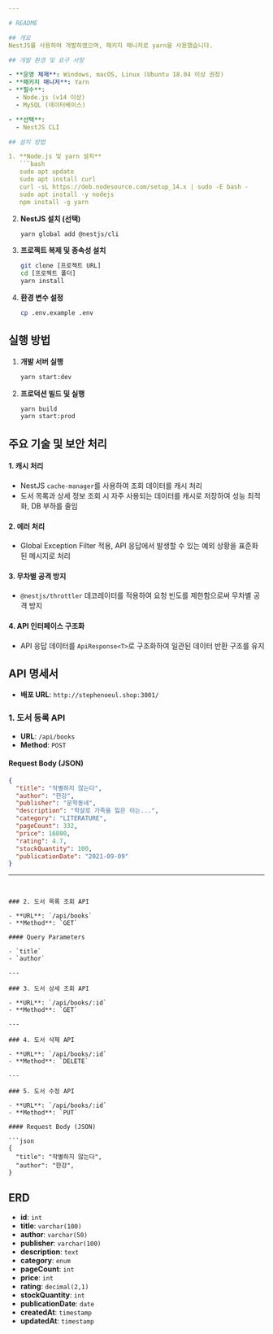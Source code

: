 ```yaml
---

# README

## 개요
NestJS를 사용하여 개발하였으며, 패키지 매니저로 yarn을 사용했습니다.

## 개발 환경 및 요구 사항

- **운영 체제**: Windows, macOS, Linux (Ubuntu 18.04 이상 권장)
- **패키지 매니저**: Yarn
- **필수**:
  - Node.js (v14 이상)
  - MySQL (데이터베이스)

- **선택**:
  - NestJS CLI 

## 설치 방법

1. **Node.js 및 yarn 설치**
   ```bash
   sudo apt update
   sudo apt install curl
   curl -sL https://deb.nodesource.com/setup_14.x | sudo -E bash -
   sudo apt install -y nodejs
   npm install -g yarn
   ```

2. **NestJS 설치 (선택)**
   ```bash
   yarn global add @nestjs/cli
   ```

3. **프로젝트 복제 및 종속성 설치**
   ```bash
   git clone [프로젝트 URL]
   cd [프로젝트 폴더]
   yarn install
   ```

4. **환경 변수 설정**
   ```bash
   cp .env.example .env
   ```

## 실행 방법

1. **개발 서버 실행**
   ```bash
   yarn start:dev
   ```

2. **프로덕션 빌드 및 실행**
   ```bash
   yarn build
   yarn start:prod
   ```


## 주요 기술 및 보안 처리

#### 1. **캐시 처리**
   - NestJS `cache-manager`를 사용하여 조회 데이터를 캐시 처리
   - 도서 목록과 상세 정보 조회 시 자주 사용되는 데이터를 캐시로 저장하여 성능 최적화, DB 부하를 줄임

#### 2. **에러 처리**
   - Global Exception Filter 적용, API 응답에서 발생할 수 있는 예외 상황을 표준화된 메시지로 처리

#### 3. **무차별 공격 방지**
   - `@nestjs/throttler` 데코레이터를 적용하여 요청 빈도를 제한함으로써 무차별 공격 방지

#### 4. **API 인터페이스 구조화**
   - API 응답 데이터를 `ApiResponse<T>`로 구조화하여 일관된 데이터 반환 구조를 유지

## API 명세서

- **배포 URL**: `http://stephenoeul.shop:3001/`

### 1. 도서 등록 API

- **URL**: `/api/books`
- **Method**: `POST`

#### Request Body (JSON)

```json
{
  "title": "작별하지 않는다",
  "author": "한강",
  "publisher": "문학동네",
  "description": "학살로 가족을 잃은 이는...",
  "category": "LITERATURE",
  "pageCount": 332,
  "price": 16800,
  "rating": 4.7,
  "stockQuantity": 100,
  "publicationDate": "2021-09-09"
}
```

---
```


### 2. 도서 목록 조회 API

- **URL**: `/api/books`
- **Method**: `GET`

#### Query Parameters

- `title`
- `author`

---

### 3. 도서 상세 조회 API

- **URL**: `/api/books/:id`
- **Method**: `GET`

---

### 4. 도서 삭제 API

- **URL**: `/api/books/:id`
- **Method**: `DELETE`

---

### 5. 도서 수정 API

- **URL**: `/api/books/:id`
- **Method**: `PUT`

#### Request Body (JSON)

```json
{
  "title": "작별하지 않는다",
  "author": "한강",
}
```

## ERD

- **id**: `int`
- **title**: `varchar(100)`
- **author**: `varchar(50)`
- **publisher**: `varchar(100)`
- **description**: `text`
- **category**: `enum`
- **pageCount**: `int`
- **price**: `int`
- **rating**: `decimal(2,1)`
- **stockQuantity**: `int`
- **publicationDate**: `date`
- **createdAt**: `timestamp`
- **updatedAt**: `timestamp`
